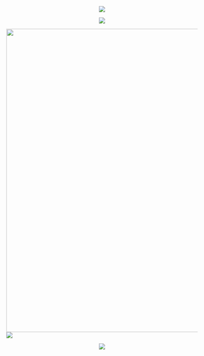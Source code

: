 <!-- Header -->
<p style="text-align: center">
    <img src="https://capsule-render.vercel.app/api?type=waving&color=timeGradient&height=300&&section=header&text=Hi%20There&fontSize=90&fontAlign=50&fontAlignY=30&desc=I'm%20Yu%20Yantao&descAlign=50&descSize=30&descAlignY=60&animation=twinkling"/>
</p>

<!-- Welcome -->
<p align="center">
<img src="https://readme-typing-svg.demolab.com?font=Orbitron&size=25&pause=1000&center=true&vCenter=true&random=false&width=600&lines=Welcome+to+my+GitHub+profile+page+!"/>
</p>
<img width="800" src="https://github-readme-activity-graph.vercel.app/graph?username=Yu-Yantao&theme=github-compact&hide_border=true&area=true&custom_title=Contribution%20Graph" />

<img align="center" src="https://github-readme-stats.vercel.app/api/top-langs?username=Yu-Yantao&theme=transparent&hide_border=true&layout=donut-vertical&langs_count=6" />
<br/>
<!-- tech stack -->
<p align="center">
  <a href="https://skillicons.dev">
      <img align="center" src="https://skillicons.dev/icons?i=go,java,python,html,css,js,ts&theme=light" />
  </a>
</p>
